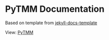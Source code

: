 # PyTMM Documentation
Based on template from [jekyll-docs-template](https://github.com/bruth/jekyll-docs-template)

View: [PyTMM](kitchenknif.github.io/PyTMM)
